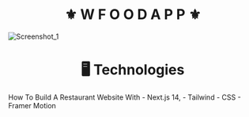 <h1 align="center">⚜️ W F O O D  A P P ⚜️</h1>

![Screenshot_1](https://github.com/juanfsouza/Wfood/assets/88254614/605daac9-84de-4e41-a775-de2ba1c12ba0)

<h1 align="center">🖥 Technologies</h1>
How To Build A Restaurant Website With 
- Next.js 14, 
- Tailwind 
- CSS 
- Framer Motion 
